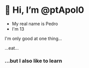 # 👋 Hi, I’m @ptApol0 

- My real name is Pedro
- I'm 13

I'm only good at one thing...

...eat...


###   ...but I also like to learn

<!---
ptApol0/ptApol0 is a ✨ special ✨ repository because its `README.md` (this file) appears on your GitHub profile.
You can click the Preview link to take a look at your changes.
--->
